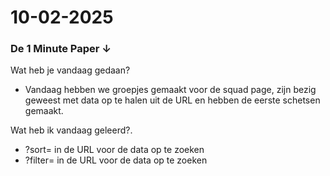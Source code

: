  # 10-02-2025

 <h3>De 1 Minute Paper ↓</h3>
      <p>Wat heb je vandaag gedaan?</p>
      <ul>
        <li>Vandaag hebben we groepjes gemaakt voor de squad page, zijn bezig geweest met data op te halen uit de URL en
          hebben de eerste schetsen gemaakt.</li>
      </ul>

Wat heb ik vandaag geleerd?.</p>
      <ul>
        <li>?sort= in de URL voor de data op te zoeken</li>
        <li>?filter= in de URL voor de data op te zoeken</li>
      </ul>